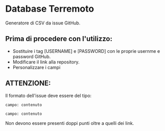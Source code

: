 # Database Terremoto
Generatore di CSV da issue GitHub.

Prima di procedere con l'utilizzo:
--------------------------------
- Sostituire i tag [USERNAME] e [PASSWORD] con le proprie usernme e password GitHub.
- Modificare il link alla repository.
- Personalizzare i campi

ATTENZIONE:
--------------------------------
Il formato dell'issue deve essere del tipo: 

`campo: contenuto`

`campo: contenuto`

Non devono essere presenti doppi punti oltre a quelli dei link.
